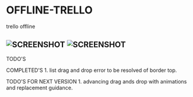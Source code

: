 # OFFLINE-TRELLO
trello offline 

![SCREENSHOT](https://github.com/Ans447766/OFFtrello/blob/master/ShowRoom/Screenshot%20from%202019-02-18%2014-39-44.png)
![SCREENSHOT](https://github.com/Ans447766/OFFtrello/blob/master/ShowRoom/Screenshot%20from%202019-02-18%2014-25-45.png)
-------------------------------------------------------------------
TODO'S


COMPLETED'S
    1. list drag and drop error to be resolved of border top.


TODO'S FOR NEXT VERSION
    1. advancing drag ands drop with animations and replacement guidance.
